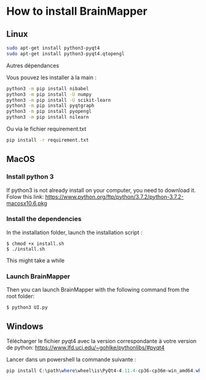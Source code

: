 # How to install BrainMapper

## Linux
```bash
sudo apt-get install python3-pyqt4
sudo apt-get install python3-pyqt4.qtopengl
```

Autres dépendances

Vous pouvez les installer à la main :
```bash
python3 -m pip install nibabel
python3 -m pip install -U numpy
python3 -m pip install -U scikit-learn
python3 -m pip install pyqtgraph
python3 -m pip install pyopengl
python3 -m pip install nilearn
```

Ou via le fichier requirement.txt

```bash
pip install -r requirement.txt
```

## MacOS
### Install python 3
If python3 is not already install on your computer, you need to download it. Folow this link:
https://www.python.org/ftp/python/3.7.2/python-3.7.2-macosx10.6.pkg

### Install the dependencies
In the installation folder, launch the installation script :
```shell
$ chmod +x install.sh
$ ./install.sh
```
This might take a while

### Launch BrainMapper
Then you can launch BrainMapper with the following command from the root folder:

```shell
$ python3 UI.py
```

## Windows
Télécharger le fichier pyqt4 avec la version correspondante à votre version de python: https://www.lfd.uci.edu/~gohlke/pythonlibs/#pyqt4

Lancer dans un powershell la commande suivante :
```powershell
pip install C:\path\where\wheel\is\PyQt4-4.11.4-cp36-cp36m-win_amd64.whl  ( cette exemple est fait avec une version de pyqt4 pour python 3.6)
```
